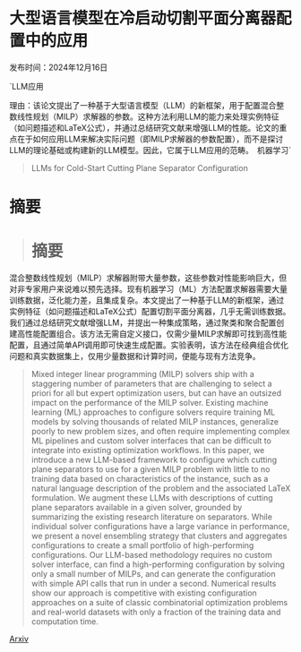 # 大型语言模型在冷启动切割平面分离器配置中的应用

发布时间：2024年12月16日

`LLM应用

理由：该论文提出了一种基于大型语言模型（LLM）的新框架，用于配置混合整数线性规划（MILP）求解器的参数。这种方法利用LLM的能力来处理实例特征（如问题描述和LaTeX公式），并通过总结研究文献来增强LLM的性能。论文的重点在于如何应用LLM来解决实际问题（即MILP求解器的参数配置），而不是探讨LLM的理论基础或构建新的LLM模型。因此，它属于LLM应用的范畴。` `机器学习`

> LLMs for Cold-Start Cutting Plane Separator Configuration

# 摘要

> # 摘要
混合整数线性规划（MILP）求解器附带大量参数，这些参数对性能影响巨大，但对非专家用户来说难以预先选择。现有机器学习（ML）方法配置求解器需要大量训练数据，泛化能力差，且集成复杂。本文提出了一种基于LLM的新框架，通过实例特征（如问题描述和LaTeX公式）配置切割平面分离器，几乎无需训练数据。我们通过总结研究文献增强LLM，并提出一种集成策略，通过聚类和聚合配置创建高性能配置组合。该方法无需自定义接口，仅需少量MILP求解即可找到高性能配置，且通过简单API调用即可快速生成配置。实验表明，该方法在经典组合优化问题和真实数据集上，仅用少量数据和计算时间，便能与现有方法竞争。

> Mixed integer linear programming (MILP) solvers ship with a staggering number of parameters that are challenging to select a priori for all but expert optimization users, but can have an outsized impact on the performance of the MILP solver. Existing machine learning (ML) approaches to configure solvers require training ML models by solving thousands of related MILP instances, generalize poorly to new problem sizes, and often require implementing complex ML pipelines and custom solver interfaces that can be difficult to integrate into existing optimization workflows. In this paper, we introduce a new LLM-based framework to configure which cutting plane separators to use for a given MILP problem with little to no training data based on characteristics of the instance, such as a natural language description of the problem and the associated LaTeX formulation. We augment these LLMs with descriptions of cutting plane separators available in a given solver, grounded by summarizing the existing research literature on separators. While individual solver configurations have a large variance in performance, we present a novel ensembling strategy that clusters and aggregates configurations to create a small portfolio of high-performing configurations. Our LLM-based methodology requires no custom solver interface, can find a high-performing configuration by solving only a small number of MILPs, and can generate the configuration with simple API calls that run in under a second. Numerical results show our approach is competitive with existing configuration approaches on a suite of classic combinatorial optimization problems and real-world datasets with only a fraction of the training data and computation time.

[Arxiv](https://arxiv.org/abs/2412.12038)